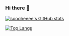 ### Hi there 👋

[![soooheeee's GitHub stats](https://github-readme-stats.vercel.app/api?username=soooheeee)](https://github.com/anuraghazra/github-readme-stats)

[![Top Langs](https://github-readme-stats.vercel.app/api/top-langs/?username=soooheeee&layout=compact)](https://github.com/anuraghazra/github-readme-stats)
